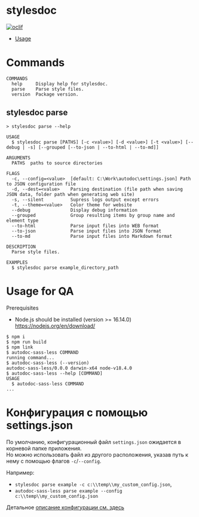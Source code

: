 # stylesdoc

[![oclif](https://img.shields.io/badge/cli-oclif-brightgreen.svg)](https://oclif.io)

<!-- toc -->

- [Usage](#usage)
<!-- tocstop -->

# Commands

```
COMMANDS
  help     Display help for stylesdoc.
  parse    Parse style files.
  version  Package version.
```

## stylesdoc parse
```
> stylesdoc parse --help

USAGE
  $ stylesdoc parse [PATHS] [-c <value>] [-d <value>] [-t <value>] [--debug | -s] [--grouped [--to-json | --to-html | --to-md]]

ARGUMENTS
  PATHS  paths to source directories

FLAGS
  -c, --config=<value>  [default: C:\Work\autodoc\settings.json] Path to JSON configuration file
  -d, --dest=<value>    Parsing destination (file path when saving JSON data, folder path when generating web site)
  -s, --silent          Supress logs output except errors
  -t, --theme=<value>   Color theme for website
  --debug               Display debug information
  --grouped             Group resulting items by group name and element type
  --to-html             Parse input files into WEB format
  --to-json             Parse input files into JSON format
  --to-md               Parse input files into Markdown format

DESCRIPTION
  Parse style files.

EXAMPLES
  $ stylesdoc parse example_directory_path
```



# Usage for QA

<!-- usage -->

Prerequisites

- Node.js should be installed (version >= 16.14.0) https://nodejs.org/en/download/

```sh-session
$ npm i
$ npm run build
$ npm link
$ autodoc-sass-less COMMAND
running command...
$ autodoc-sass-less (--version)
autodoc-sass-less/0.0.0 darwin-x64 node-v18.4.0
$ autodoc-sass-less --help [COMMAND]
USAGE
  $ autodoc-sass-less COMMAND
...
```

<!-- usagestop -->


# Конфигурация с помощью settings.json
По умолчанию, конфигурационный файл `settings.json` ожидается в корневой папке приложения.\
Но можно использовать файл из другого расположения, указав путь к нему c помощью флагов `-c`/`--config`. 

Например: 
- `stylesdoc parse example -c с:\\temp\\my_custom_config.json`,
- `autodoc-sass-less parse example --config с:\\temp\\my_custom_config.json`


Детальное [описание конфигурации см. здесь](./doc/settings.md)
